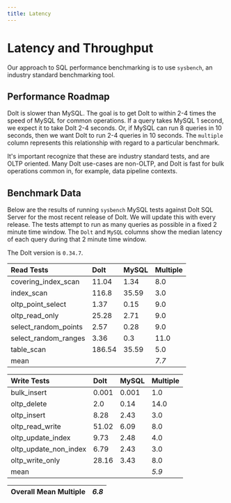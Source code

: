 ```yaml
---
title: Latency
---
```


# Latency and Throughput

Our approach to SQL performance benchmarking is to use `sysbench`, an
industry standard benchmarking tool.

## Performance Roadmap

Dolt is slower than MySQL. The goal is to get Dolt to within 2-4 times
the speed of MySQL for common operations. If a query takes MySQL 1
second, we expect it to take Dolt 2-4 seconds. Or, if MySQL can run 8
queries in 10 seconds, then we want Dolt to run 2-4 queries in 10
seconds. The `multiple` column represents this relationship with
regard to a particular benchmark.

It's important recognize that these are industry standard tests, and
are OLTP oriented. Many Dolt use-cases are non-OLTP, and Dolt is fast
for bulk operations common in, for example, data pipeline contexts.

## Benchmark Data

Below are the results of running `sysbench` MySQL tests against Dolt
SQL Server for the most recent release of Dolt. We will update this
with every release. The tests attempt to run as many queries as
possible in a fixed 2 minute time window. The `Dolt` and `MySQL`
columns show the median latency of each query during that 2 minute
time window.

The Dolt version is `0.34.7`.

| Read Tests | Dolt | MySQL | Multiple |
| :--- | :--- | :--- | :--- |
| covering\_index\_scan | 11.04 | 1.34 | 8.0 |
| index\_scan | 116.8 | 35.59 | 3.0 |
| oltp\_point\_select | 1.37 | 0.15 | 9.0 |
| oltp\_read\_only | 25.28 | 2.71 | 9.0 |
| select\_random\_points | 2.57 | 0.28 | 9.0 |
| select\_random\_ranges | 3.36 | 0.3 | 11.0 |
| table\_scan | 186.54 | 35.59 | 5.0 |
| mean |  |  | _7.7_ |

| Write Tests | Dolt | MySQL | Multiple |
| :--- | :--- | :--- | :--- |
| bulk\_insert | 0.001 | 0.001 | 1.0 |
| oltp\_delete | 2.0 | 0.14 | 14.0 |
| oltp\_insert | 8.28 | 2.43 | 3.0 |
| oltp\_read\_write | 51.02 | 6.09 | 8.0 |
| oltp\_update\_index | 9.73 | 2.48 | 4.0 |
| oltp\_update\_non\_index | 6.79 | 2.43 | 3.0 |
| oltp\_write\_only | 28.16 | 3.43 | 8.0 |
| mean |  |  | _5.9_ |

| Overall Mean Multiple | _6.8_ |
| :--- | :--- |
<br/>
